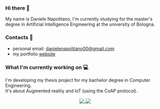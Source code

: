 ### Hi there 👋
My name is Daniele Napolitano, I'm currently studying for the master's degree in Artificial Intelligence Engineering at the university of Bologna. <br>

###  Contacts 📨
* personal email: danielenapolitano00@gmail.com
* my portfolio [website](http://danielenapo.github.io/)

###  What I'm currently working on 💻
I'm developing my thesis project for my bachelor degree in Computer Engineering. <br>
It's about Augmented reality and IoT (using the CoAP protocol).
<p align="center">
<a href="https://github.com/danielenapo/AugmentedTwins">
 <img align="center" src="https://github-readme-stats.vercel.app/api/pin/?username=danielenapo&repo=AugmentedTwins&theme=dark" />
 <img align="center" src="https://github.com/danielenapo/AugmentedTwins/coffeeMachine.gif" />
</a>
</p>





